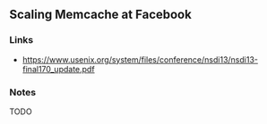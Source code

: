 ## Scaling Memcache at Facebook

### Links

* https://www.usenix.org/system/files/conference/nsdi13/nsdi13-final170_update.pdf

### Notes

TODO
